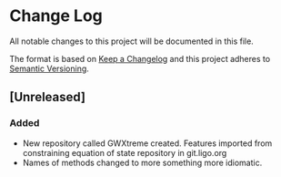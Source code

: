 # Change Log
All notable changes to this project will be documented in this file.

The format is based on [Keep a Changelog](http://keepachangelog.com/)
and this project adheres to [Semantic Versioning](http://semver.org/).

## [Unreleased]
### Added
- New repository called GWXtreme created. Features imported from
  constraining equation of state repository in git.ligo.org
- Names of methods changed to more something more idiomatic. 
